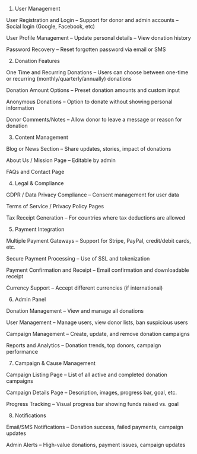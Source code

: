 1. User Management

User Registration and Login
– Support for donor and admin accounts
– Social login (Google, Facebook, etc)

User Profile Management
– Update personal details
– View donation history

Password Recovery
– Reset forgotten password via email or SMS

2. Donation Features

One Time and Recurring Donations
– Users can choose between one-time or recurring (monthly/quarterly/annually) donations

Donation Amount Options
– Preset donation amounts and custom input

Anonymous Donations
– Option to donate without showing personal information

Donor Comments/Notes
– Allow donor to leave a message or reason for donation

3. Content Management

Blog or News Section
– Share updates, stories, impact of donations

About Us / Mission Page
– Editable by admin

FAQs and Contact Page

4. Legal & Compliance

GDPR / Data Privacy Compliance
– Consent management for user data

Terms of Service / Privacy Policy Pages

Tax Receipt Generation
– For countries where tax deductions are allowed

5. Payment Integration

Multiple Payment Gateways
– Support for Stripe, PayPal, credit/debit cards, etc.

Secure Payment Processing
– Use of SSL and tokenization

Payment Confirmation and Receipt
– Email confirmation and downloadable receipt

Currency Support
– Accept different currencies (if international)

6. Admin Panel

Donation Management
– View and manage all donations

User Management
– Manage users, view donor lists, ban suspicious users

Campaign Management
– Create, update, and remove donation campaigns

Reports and Analytics
– Donation trends, top donors, campaign performance

7. Campaign & Cause Management

Campaign Listing Page
– List of all active and completed donation campaigns

Campaign Details Page
– Description, images, progress bar, goal, etc.

Progress Tracking
– Visual progress bar showing funds raised vs. goal

8. Notifications

Email/SMS Notifications
– Donation success, failed payments, campaign updates

Admin Alerts
– High-value donations, payment issues, campaign updates
